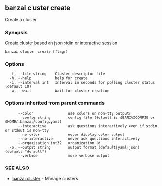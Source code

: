 ## banzai cluster create

Create a cluster

### Synopsis

Create cluster based on json stdin or interactive session

```
banzai cluster create [flags]
```

### Options

```
  -f, --file string    Cluster descriptor file
  -h, --help           help for create
  -i, --interval int   Interval in seconds for polling cluster status (default 10)
  -w, --wait           Wait for cluster creation
```

### Options inherited from parent commands

```
      --color                use colors on non-tty outputs
      --config string        config file (default is $BANZAICONFIG or $HOME/.banzai/config.yaml)
      --interactive          ask questions interactively even if stdin or stdout is non-tty
      --no-color             never display color output
      --no-interactive       never ask questions interactively
      --organization int32   organization id
  -o, --output string        output format (default|yaml|json) (default "default")
      --verbose              more verbose output
```

### SEE ALSO

* [banzai cluster](banzai_cluster.md)	 - Manage clusters

